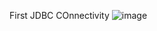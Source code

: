 First JDBC COnnectivity
![image](https://github.com/user-attachments/assets/b1c5992c-173b-4829-af20-e65d42cf8eff)
